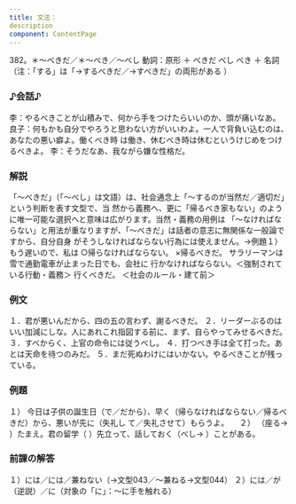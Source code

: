 ```yaml
---
title: 文法：
description
component: ContentPage
---
```



382。＊～べきだ／＊～べき／～べし
動詞：原形 ＋ べきだ べし
べき ＋ 名詞
（注：「する」は「→するべきだ／→すべきだ」の両形がある ）
### ♪会話♪
李：やるべきことが山積みで、何から手をつけたらいいのか、頭が痛いなあ。
良子：何もかも自分でやろうと思わない方がいいわよ。一人で背負い込むのは、あなたの悪い癖よ。働くべき時 は働き、休むべき時は休むというけじめをつけるべきよ。
李：そうだなあ、我ながら嫌な性格だ。
### 解説
「～べきだ」（「～べし」は文語）は、社会通念上「～するのが当然だ／適切だ」という判断を表す文型で、当 然から義務へ、更に「帰るべき家もない」のように唯一可能な選択へと意味は広がります。当然・義務の用例は 「～なければならない」と用法が重なりますが、「～べきだ」は話者の意志に無関係な一般論ですから、自分自身 がそうしなければならない行為には使えません。→例題１）
もう遅いので、私は
○帰らなければならない。
×帰るべきだ。 サラリーマンは雪で通勤電車が止まった日でも、会社に
行かなければならない。＜強制されている行動・義務＞ 行くべきだ。 ＜社会のルール・建て前＞
### 例文
１．君が悪いんだから、四の五の言わず、謝るべきだ。
２．リーダーぶるのはいい加減にしな。人にあれこれ指図する前に、まず、自らやってみせるべきだ。
３．すべからく、上官の命令には従うべし。
４．打つべき手は全て打った。あとは天命を待つのみだ。
５．まだ死ぬわけにはいかない。やるべきことが残っている。
### 例題
１） 今日は子供の誕生日（で／だから）、早く（帰らなければならない／帰るべきだ）から、悪いが先に（失礼し
て／失礼させて）もらうよ。    
２） （座る→ ）たまえ。君の留学（ ）先立って、話しておく（べし→ ）ことがある。
### 前課の解答
１）には／には／兼ねない（→文型043／～兼ねる→文型044）
２）には／が（逆説）／に（対象の「に」：～に手を触れる）
